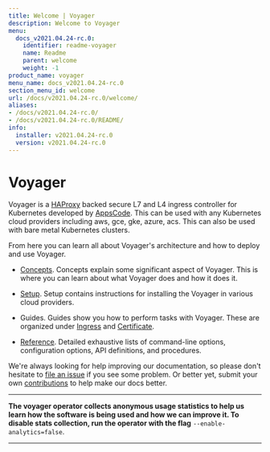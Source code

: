 ```yaml
---
title: Welcome | Voyager
description: Welcome to Voyager
menu:
  docs_v2021.04.24-rc.0:
    identifier: readme-voyager
    name: Readme
    parent: welcome
    weight: -1
product_name: voyager
menu_name: docs_v2021.04.24-rc.0
section_menu_id: welcome
url: /docs/v2021.04.24-rc.0/welcome/
aliases:
- /docs/v2021.04.24-rc.0/
- /docs/v2021.04.24-rc.0/README/
info:
  installer: v2021.04.24-rc.0
  version: v2021.04.24-rc.0
---
```


# Voyager

Voyager is a [HAProxy](http://www.haproxy.org/) backed secure L7 and L4 ingress controller for Kubernetes developed by [AppsCode](https://appscode.com). This can be used with any Kubernetes cloud providers including aws, gce, gke, azure, acs. This can also be used with bare metal Kubernetes clusters.

From here you can learn all about Voyager's architecture and how to deploy and use Voyager.

- [Concepts](/docs/v2021.04.24-rc.0/concepts/). Concepts explain some significant aspect of Voyager. This
is where you can learn about what Voyager does and how it does it.

- [Setup](/docs/v2021.04.24-rc.0/setup/). Setup contains instructions for installing
  the Voyager in various cloud providers.

- Guides. Guides show you how to perform tasks with Voyager. These are organized under [Ingress](/docs/v2021.04.24-rc.0/guides/ingress) and [Certificate](/docs/v2021.04.24-rc.0/guides/certificate).

- [Reference](/docs/v2021.04.24-rc.0/reference/). Detailed exhaustive lists of
command-line options, configuration options, API definitions, and procedures.

We're always looking for help improving our documentation, so please don't hesitate to
[file an issue](https://github.com/voyagermesh/voyager/issues/new) if you see some problem.
Or better yet, submit your own [contributions](/docs/v2021.04.24-rc.0/CONTRIBUTING) to help
make our docs better.

---

**The voyager operator collects anonymous usage statistics to help us learn how the software is being used and how we can improve it.
To disable stats collection, run the operator with the flag** `--enable-analytics=false`.

---
